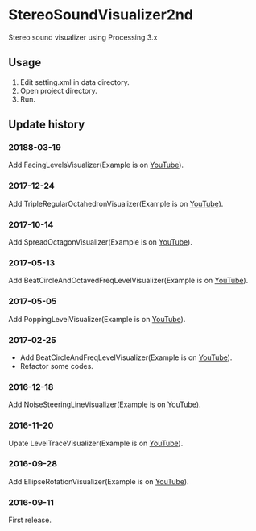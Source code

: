 StereoSoundVisualizer2nd
========================

Stereo sound visualizer using Processing 3.x

Usage
-----

1. Edit setting.xml in data directory.
2. Open project directory.
3. Run.

Update history
--------------

### 20188-03-19

Add FacingLevelsVisualizer(Example is on [YouTube](https://www.youtube.com/watch?v=PkM_S_ELdhQ)).

### 2017-12-24

Add TripleRegularOctahedronVisualizer(Example is on [YouTube](https://www.youtube.com/watch?v=_TwmpcksBoE)).

### 2017-10-14

Add SpreadOctagonVisualizer(Example is on [YouTube](https://www.youtube.com/watch?v=hETIP_SY71s)).

### 2017-05-13

Add BeatCircleAndOctavedFreqLevelVisualizer(Example is on [YouTube](https://www.youtube.com/watch?v=8OjJnXsUcvE)).

### 2017-05-05

Add PoppingLevelVisualizer(Example is on [YouTube](https://www.youtube.com/watch?v=BZYvBHitrn0)).

### 2017-02-25

* Add BeatCircleAndFreqLevelVisualizer(Example is on [YouTube](https://www.youtube.com/watch?v=a9wDyeLgfiM)).
* Refactor some codes.

### 2016-12-18

Add NoiseSteeringLineVisualizer(Example is on [YouTube](https://www.youtube.com/watch?v=KAxcNgUBU0A)).

### 2016-11-20

Upate LevelTraceVisualizer(Example is on [YouTube](https://www.youtube.com/watch?v=1Rb0nUqRY0o)).

### 2016-09-28

Add EllipseRotationVisualizer(Example is on [YouTube](https://www.youtube.com/watch?v=36mkyvD_-rA)).

### 2016-09-11

First release.
